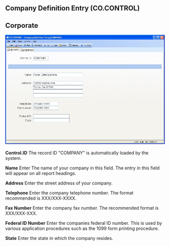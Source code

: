 ##  Company Definition Entry (CO.CONTROL)

<PageHeader />

##  Corporate

![](./CO-CONTROL-1.jpg)

**Control.ID** The record ID "COMPANY" is automatically loaded by the system.  
  
**Name** Enter The name of your company in this field. The entry in this field
will appear on all report headings.  
  
**Address** Enter the street address of your company.  
  
**Telephone** Enter the company telephone number. The format recommended is
XXX/XXX-XXXX.  
  
**Fax Number** Enter the company fax number. The recommended format is
XXX/XXX-XXX.  
  
**Federal ID Number** Enter the companies federal ID number. This is used by
various application procedures such as the 1099 form printing procedure.  
  
**State** Enter the state in which the company resides.  
  
  
<badge text= "Version 8.10.57" vertical="middle" />

<PageFooter />